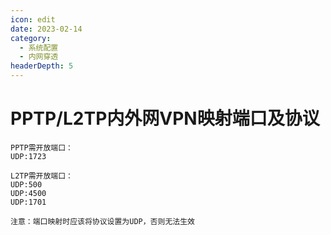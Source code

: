 ```yaml
---
icon: edit
date: 2023-02-14
category:
  - 系统配置
  - 内网穿透
headerDepth: 5
---
```



# PPTP/L2TP内外网VPN映射端口及协议
```
PPTP需开放端口：
UDP:1723
 
L2TP需开放端口：
UDP:500
UDP:4500
UDP:1701
 
注意：端口映射时应该将协议设置为UDP，否则无法生效
```